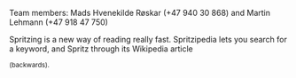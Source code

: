 Team members: Mads Hvenekilde Røskar (+47 940 30 868) and Martin Lehmann (+47 918 47 750)

Spritzing is a new way of reading really fast. Spritzipedia lets you search for a keyword, and Spritz through its Wikipedia article 
















<sup>(backwards).</sup>
